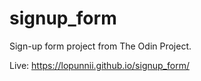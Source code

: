 # signup_form
  
  Sign-up form project from The Odin Project.

  Live: https://lopunnii.github.io/signup_form/